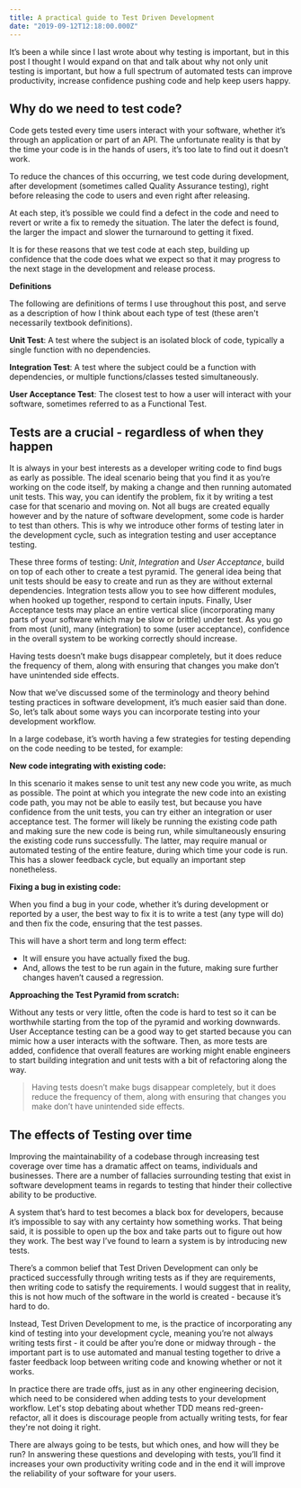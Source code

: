 ```yaml
---
title: A practical guide to Test Driven Development
date: "2019-09-12T12:18:00.000Z"
---
```


It’s been a while since I last wrote about why testing is important, but in this post I thought I would expand on that and talk about why not only unit testing is important, but how a full spectrum of automated tests can improve productivity, increase confidence pushing code and help keep users happy. 

## Why do we need to test code?

Code gets tested every time users interact with your software, whether it’s through an application or part of an API. The unfortunate reality is that by the time your code is in the hands of users, it’s too late to find out it doesn’t work. 

To reduce the chances of this occurring, we test code during development, after development (sometimes called Quality Assurance testing), right before releasing the code to users and even right after releasing. 

At each step, it’s possible we could find a defect in the code and need to revert or write a fix to remedy the situation. The later the defect is found, the larger the impact and slower the turnaround to getting it fixed. 

It is for these reasons that we test code at each step, building up confidence that the code does what we expect so that it may progress to the next stage in the development and release process.

__Definitions__

The following are definitions of terms I use throughout this post, and serve as a description of how I think about each type of test (these aren't necessarily textbook definitions).

**Unit Test**: A test where the subject is an isolated block of code, typically a single function with no dependencies.

**Integration Test**: A test where the subject could be a function with dependencies, or multiple functions/classes tested simultaneously.

**User Acceptance Test**: The closest test to how a user will interact with your software, sometimes referred to as a Functional Test.

## Tests are a crucial - regardless of when they happen

It is always in your best interests as a developer writing code to find bugs as early as possible. The ideal scenario being that you find it as you’re working on the code itself, by making a change and then running automated unit tests. This way, you can identify the problem, fix it by writing a test case for that scenario and moving on. 
Not all bugs are created equally however and by the nature of software development, some code is harder to test than others. This is why we introduce other forms of testing later in the development cycle, such as integration testing and user acceptance testing. 

These three forms of testing: *Unit*, *Integration* and *User Acceptance*, build on top of each other to create a test pyramid. The general idea being that unit tests should be easy to create and run as they are without external dependencies. Integration tests allow you to see how different modules, when hooked up together, respond to certain inputs. Finally, User Acceptance tests may place an entire vertical slice (incorporating many parts of your software which may be slow or brittle) under test. As you go from most (unit), many (integration) to some (user acceptance), confidence in the overall system to be working correctly should increase. 

Having tests doesn’t make bugs disappear completely, but it does reduce the frequency of them, along with ensuring that changes you make don’t have unintended side effects. 

Now that we’ve discussed some of the terminology and theory behind testing practices in software development, it’s much easier said than done. So, let’s talk about some ways you can incorporate testing into your development workflow. 

In a large codebase, it’s worth having a few strategies for testing depending on the code needing to be tested, for example:

__New code integrating with existing code:__

In this scenario it makes sense to unit test any new code you write, as much as possible. The point at which you integrate the new code into an existing code path, you may not be able to easily test, but because you have confidence from the unit tests, you can try either an integration or user acceptance test. The former will likely be running the existing code path and making sure the new code is being run, while simultaneously ensuring the existing code runs successfully. The latter, may require manual or automated testing of the entire feature, during which time your code is run. This has a slower feedback cycle, but equally an important step nonetheless. 

__Fixing a bug in existing code:__

When you find a bug in your code, whether it’s during development or reported by a user, the best way to fix it is to write a test (any type will do) and then fix the code, ensuring that the test passes. 

This will have a short term and long term effect:
- It will ensure you have actually fixed the bug. 
- And, allows the test to be run again in the future, making sure further changes haven’t caused a regression. 

__Approaching the Test Pyramid from scratch:__

Without any tests or very little, often the code is hard to test so it can be worthwhile starting from the top of the pyramid and working downwards. User Acceptance testing can be a good way to get started because you can mimic how a user interacts with the software. Then, as more tests are added, confidence that overall features are working might enable engineers to start building integration and unit tests with a bit of refactoring along the way.

>Having tests doesn’t make bugs disappear completely, but it does reduce the frequency of them, along with ensuring that changes you make don’t have unintended side effects. 

## The effects of Testing over time

Improving the maintainability of a codebase through increasing test coverage over time has a dramatic affect on teams, individuals and businesses. There are a number of fallacies surrounding testing that exist in software development teams in regards to testing that hinder their collective ability to be productive. 

A system that’s hard to test becomes a black box for developers, because it’s impossible to say with any certainty how something works. That being said, it is possible to open up the box and take parts out to figure out how they work. The best way I’ve found to learn a system is by introducing new tests.

There’s a common belief that Test Driven Development can only be practiced successfully through writing tests as if they are requirements, then writing code to satisfy the requirements. I would suggest that in reality, this is not how much of the software in the world is created - because it’s hard to do. 

Instead, Test Driven Development to me, is the practice of incorporating any kind of testing into your development cycle, meaning you’re not always writing tests first - it could be after you’re done or midway through - the important part is to use automated and manual testing together to drive a faster feedback loop between writing code and knowing whether or not it works. 

In practice there are trade offs, just as in any other engineering decision, which need to be considered when adding tests to your development workflow. Let's stop debating about whether TDD means red-green-refactor, all it does is discourage people from actually writing tests, for fear they're not doing it right.

There are always going to be tests, but which ones, and how will they be run? In answering these questions and developing with tests, you’ll find it increases your own productivity writing code and in the end it will improve the reliability of your software for your users.

